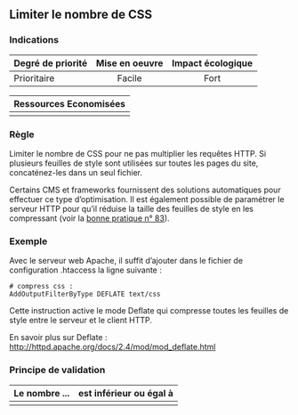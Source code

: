 ## Limiter le nombre de CSS
### Indications
| Degré de priorité |      Mise en oeuvre       |  Impact écologique    | 
|-------------------|:-------------------------:|:---------------------:|
| Prioritaire       |   Facile                  | Fort                  | 


|Ressources Economisées                                      |
|:----------------------------------------------------------:|
|    |

### Règle
Limiter le nombre de CSS pour ne pas multiplier les requêtes HTTP. Si plusieurs feuilles de style sont utilisées sur toutes les pages du site, concaténez-les dans un seul fichier.

Certains CMS et frameworks fournissent des solutions automatiques pour effectuer ce type d’optimisation. Il est également possible de paramétrer le serveur HTTP pour qu’il réduise la taille des feuilles de style en les compressant 
(voir la [bonne pratique n° 83](/chapters/bonne_pratique_083_fr.md)).

### Exemple
Avec le serveur web Apache, il suffit d’ajouter dans le fichier de configuration .htaccess la ligne suivante :
```apacheconf
# compress css :
AddOutputFilterByType DEFLATE text/css
```
Cette instruction active le mode Deflate qui compresse toutes les feuilles de style entre le serveur et le client HTTP.

En savoir plus sur Deflate :
http://httpd.apache.org/docs/2.4/mod/mod_deflate.html

### Principe de validation

| Le nombre ...     | est inférieur ou égal à   |  
|-------------------|:-------------------------:|
|   |   |
